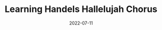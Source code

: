 ---
title: "Learning Handels Hallelujah Chorus" 
date: 2022-07-11
# last_modified_at: 22-07-28T02:08 
categories:
  - Instrumental
  - Personal
# toc: false
# toc_sticky: false
tags:
  - Keyboard
  - Classicals
  - Hymns
header:
  image: /assets/images/blog/hallelujah-chorus.png
#   og_image: /assets/images/names-list-with-react-and-typescript-social-share.jpg
excerpt: "Handels Hallelujah Chorus: Can I really play it?"
---